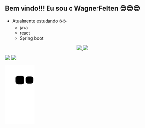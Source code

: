 ## Bem vindo!!! Eu sou o WagnerFelten 😎😎😎

- Atualmente estudando  ☕☕
  - java
  - react
  - Spring boot

<div align="center">
  <a href="https://github.com/wagnerfelten">
  <img height="180em" src="https://github-readme-stats.vercel.app/api?username=wagnerfelten&show_icons=true&theme=radical&include_all_commits=true&count_private=true"/>
<img height="180em" src="https://github-readme-stats.vercel.app/api/top-langs/?username=wagnerfelten&layout=compact&langs_count=7&theme=radical"/>
</div>


 
<div> 

  <a href = "mailto:felten19@gmail.com"><img src="https://img.shields.io/badge/-Gmail-%23333?style=for-the-badge&logo=gmail&logoColor=white" target="_blank"></a>
  <a href="https://www.linkedin.com/in/wagner-rodrigues-352587b4/" target="_blank"><img src="https://img.shields.io/badge/-LinkedIn-%230077B5?style=for-the-badge&logo=linkedin&logoColor=white" target="_blank"></a> 
 
  ![Snake animation](https://github.com/rafaballerini/rafaballerini/blob/output/github-contribution-grid-snake.svg)
 
</div>

